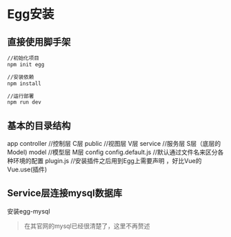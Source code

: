 # Egg安装

## 直接使用脚手架
```bash
//初始化项目
npm init egg

//安装依赖
npm install 

//运行部署
npm run dev
```

## 基本的目录结构
app
  controller  //控制层 C层
  public      //视图层 V层
  service     //服务层 S层（底层的Model)
  model       //模型层 M层
config
  config.default.js //默认通过文件名来区分各种环境的配置
  plugin.js //安装插件之后用到Egg上需要声明 ，好比Vue的 Vue.use(插件)


## Service层连接mysql数据库
安装egg-mysql
> 在其官网的mysql已经很清楚了，这里不再赘述
